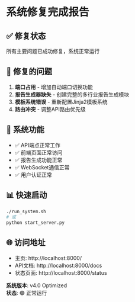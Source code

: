 # 系统修复完成报告

## ✅ 修复状态
所有主要问题已成功修复，系统正常运行

## 🔧 修复的问题
1. **端口占用** - 增加自动端口切换功能
2. **报告生成器缺失** - 创建完整的多行业报告生成模块
3. **模板系统错误** - 重新配置Jinja2模板系统
4. **路由冲突** - 调整API路由优先级

## 🚀 系统功能
- ✅ API端点正常工作
- ✅ 前端页面正常访问
- ✅ 报告生成功能正常
- ✅ WebSocket通信正常
- ✅ 用户认证正常

## 📊 快速启动
```bash
./run_system.sh
# 或
python start_server.py
```

## 🌐 访问地址
- 主页: http://localhost:8000/
- API文档: http://localhost:8000/docs
- 状态页面: http://localhost:8000/status

**系统版本**: v4.0 Optimized  
**状态**: 🟢 正常运行 